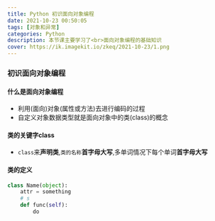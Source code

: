 ```yaml
---
title: Python 初识面向对象编程
date: 2021-10-23 00:50:05
tags: [对象和异常]
categories: Python
description: 本节课主要学习了<br>面向对象编程的基础知识
cover: https://ik.imagekit.io/zkeq/2021-10-23/1.png
---
```


### 初识面向对象编程

#### 什么是面向对象编程

- 利用(面向)对象(属性或方法)去进行编码的过程
- 自定义对象数据类型就是面向对象中的类(class)的概念

#### 类的关键字class

- `class`来**声明类**,`类的名称`**首字母大写**,多单词情况下每个单词**首字母大写**

#### 类的定义

```python
class Name(object):
	attr = something
	# s
    def func(self):
    	do
```

